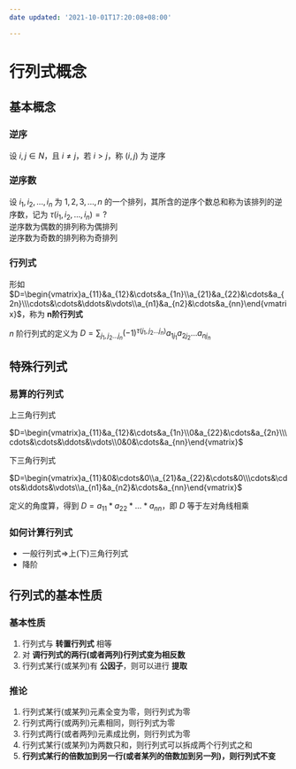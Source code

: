 ```yaml
---
date updated: '2021-10-01T17:20:08+08:00'

---
```


# 行列式概念

## 基本概念

### 逆序

设 $i,j\in N$，且 $i\ne j$，若 $i>j$，称 $(i,j)$ 为 逆序

### 逆序数

设 $i_1,i_2,...,i_n$ 为 $1,2,3,...,n$ 的一个排列，其所含的逆序个数总和称为该排列的逆序数，记为 $\tau(i_1,i_2,...,i_n)=?$\
逆序数为偶数的排列称为偶排列\
逆序数为奇数的排列称为奇排列

### 行列式

形如 $D=\begin{vmatrix}a_{11}&a_{12}&\cdots&a_{1n}\\a_{21}&a_{22}&\cdots&a_{2n}\\\cdots&\cdots&\ddots&\vdots\\a_{n1}&a_{n2}&\cdots&a_{nn}\end{vmatrix}$，称为 **n阶行列式**

$n$ 阶行列式的定义为 $D=\sum_{j_1,j_2\dots j_n}(-1)^{\tau(j_1,j_2\dots j_n)}a_{1j_1}a_{2j_2}\dots a_{nj_n}$

## 特殊行列式

### 易算的行列式

上三角行列式

$D=\begin{vmatrix}a_{11}&a_{12}&\cdots&a_{1n}\\0&a_{22}&\cdots&a_{2n}\\\cdots&\cdots&\ddots&\vdots\\0&0&\cdots&a_{nn}\end{vmatrix}$

下三角行列式

$D=\begin{vmatrix}a_{11}&0&\cdots&0\\a_{21}&a_{22}&\cdots&0\\\cdots&\cdots&\ddots&\vdots\\a_{n1}&a_{n2}&\cdots&a_{nn}\end{vmatrix}$

定义的角度算，得到 $D=a_{11}*a_{22}*\dots*a_{nn}$，即 $D$ 等于左对角线相乘

### 如何计算行列式

- 一般行列式$\Rightarrow$上(下)三角行列式
- 降阶

## 行列式的基本性质

### 基本性质

1. 行列式与 **转置行列式** 相等
2. 对 **调行列式的两行(或者两列)行列式变为相反数**
3. 行列式某行(或某列)有 **公因子**，则可以进行 **提取**

### 推论

1. 行列式某行(或某列)元素全变为零，则行列式为零
2. 行列式两行(或两列)元素相同，则行列式为零
3. 行列式两行(或者两列)元素成比例，则行列式为零
4. 行列式某行(或某列)为两数只和，则行列式可以拆成两个行列式之和
5. **行列式某行的倍数加到另一行(或者某列的倍数加到另一列)，则行列式不变**



